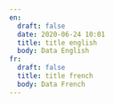 ```yaml
---
en:
  draft: false
  date: 2020-06-24 10:01
  title: title english
  body: Data English
fr:
  draft: false
  title: title french
  body: Data French
---
```

